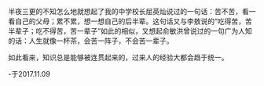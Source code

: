 半夜三更的不知怎么地就想起了我的中学校长屈英灿说过的一句话：苦不苦，看一看自己的父母；累不累，想一想自己的后半辈。这句话又与李敖说的“吃得苦，苦半辈子；吃不得苦，苦一辈子”如此的相似，又想起俞敏洪曾说过的一句广为人知的话：人生就像一杯茶，会苦一阵子，不会苦一辈子。

如此看来，知识总是能够被连贯起来的，过来人的经验大都会趋于统一。

-于2017.11.09
